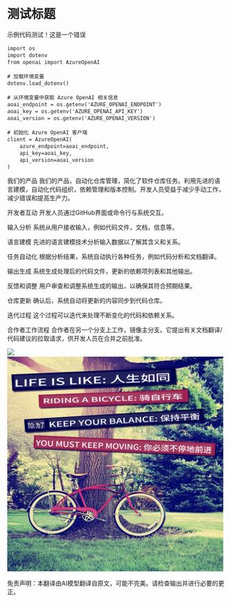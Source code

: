 # 测试标题


示例代码测试！这是一个错误
```
import os
import dotenv
from openai import AzureOpenAI

# 加载环境变量
dotenv.load_dotenv()

# 从环境变量中获取 Azure OpenAI 相关信息
aoai_endpoint = os.getenv('AZURE_OPENAI_ENDPOINT')
aoai_key = os.getenv('AZURE_OPENAI_API_KEY')
aoai_version = os.getenv('AZURE_OPENAI_VERSION')

# 初始化 Azure OpenAI 客户端
client = AzureOpenAI(
    azure_endpoint=aoai_endpoint,
    api_key=aoai_key,
    api_version=aoai_version
)
```

我们的产品
我们的产品，自动化仓库管理，简化了软件仓库任务。利用先进的语言建模，自动化代码组织，依赖管理和版本控制。开发人员受益于减少手动工作，减少错误和提高生产力。

开发者互动
开发人员通过GitHub界面或命令行与系统交互。

输入分析
系统从用户接收输入，例如代码文件，文档，信息等。

语言建模
先进的语言建模技术分析输入数据以了解其含义和关系。

任务自动化
根据分析结果，系统自动执行各种任务，例如代码分析和文档翻译。

输出生成
系统生成处理后的代码文件，更新的依赖项列表和其他输出。

反馈和调整
用户审查和调整系统生成的输出，以确保其符合预期结果。

仓库更新
确认后，系统自动将更新的内容同步到代码仓库。

迭代过程
这个过程可以迭代来处理不断变化的代码和依赖关系。

合作者工作流程
合作者在另一个分支上工作，镜像主分支。它提出有关文档翻译/代码建议的拉取请求，供开发人员在合并之前批准。




![](https://upload.wikimedia.org/wikipedia/commons/thumb/7/77/Google_Images_2015_logo.svg/1200px-Google_Images_2015_logo.svg.png)
![](./translated_images/bicycle.e5987a077c36459b31452b5f6322a930fe95440ab29aeb9c7cbea92148cbe694.zh.png)


免责声明：本翻译由AI模型翻译自原文，可能不完美。请检查输出并进行必要的更正。